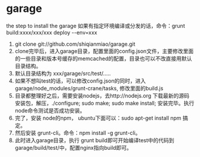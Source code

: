 garage
======
the step to install the garage
如果有指定环境编译或分发的话，命令：grunt build:xxxx/xxx/xxx  deploy --env=xxx

1. git clone git://github.com/shiqianmiao/garage.git
2. clone完毕后，进入garage目录，配置里面的config.json文件，主要修改里面的一些目录和版本号缓存的memcached的配置，目录也可以不改直接用默认目录结构。
3. 默认目录结构为  xxx/garage/src/test/..... 
4. 如果不想叫test的话，可以修改config.json的同时，进入garage/node_modules/grunt-crane/tasks, 修改里面的build.js
5. 目录都整理好之后，需要安装nodejs，去http://nodejs.org 下载最新的源码安装包，解压，./configure; sudo make; sudo make install;     安装完毕。执行node命令测试是否成功安装。
6. 完了，安装 node的npm， ubuntu下面可以：sudo apt-get install npm 搞定。
7. 然后安装 grunt-cli。命令：npm install -g grunt-cli。
8. 此时进入garage目录，执行 grunt build即可开始编译test中的代码到  garage/build/test/中，配置nginx指向build即可。
